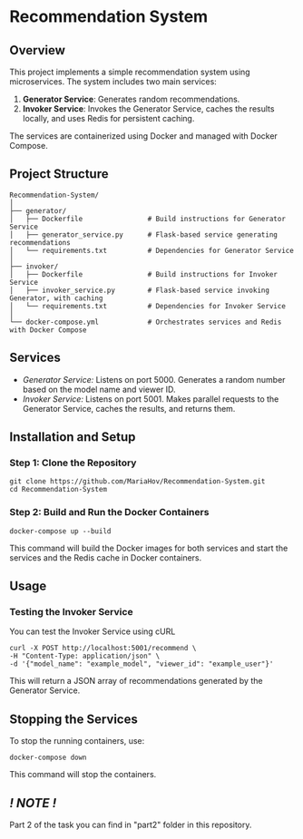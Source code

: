 # Recommendation System

## Overview

This project implements a simple recommendation system using microservices. The system includes two main services:

1. **Generator Service**: Generates random recommendations.
2. **Invoker Service**: Invokes the Generator Service, caches the results locally, and uses Redis for persistent caching.

The services are containerized using Docker and managed with Docker Compose.

## Project Structure

```plaintext
Recommendation-System/
│
├── generator/
│   ├── Dockerfile                # Build instructions for Generator Service
│   ├── generator_service.py      # Flask-based service generating recommendations
│   └── requirements.txt          # Dependencies for Generator Service
│
├── invoker/
│   ├── Dockerfile                # Build instructions for Invoker Service
│   ├── invoker_service.py        # Flask-based service invoking Generator, with caching
│   └── requirements.txt          # Dependencies for Invoker Service
│
└── docker-compose.yml            # Orchestrates services and Redis with Docker Compose
````

## Services
- _Generator Service:_ Listens on port 5000. Generates a random number based on the model name and viewer ID.
- _Invoker Service:_ Listens on port 5001. Makes parallel requests to the Generator Service, caches the results, and returns them.

## Installation and Setup

### Step 1: Clone the Repository
``` plaintext
git clone https://github.com/MariaHov/Recommendation-System.git
cd Recommendation-System
```
### Step 2: Build and Run the Docker Containers

```angular2html
docker-compose up --build
```
This command will build the Docker images for both services 
and start the services and the Redis cache in Docker containers.

## Usage
### Testing the Invoker Service
You can test the Invoker Service using cURL
```angular2html
curl -X POST http://localhost:5001/recommend \
-H "Content-Type: application/json" \
-d '{"model_name": "example_model", "viewer_id": "example_user"}'
```
This will return a JSON array of recommendations generated by the Generator Service.

## Stopping the Services
To stop the running containers, use:

```angular2html
docker-compose down
```
This command will stop the containers.


## _! NOTE !_
Part 2 of the task you can find in "part2" folder in this repository.


